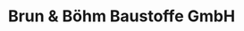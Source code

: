 ---
title: "Brun & Böhm Baustoffe GmbH"
url: /potsdam/brun-und-boehm-baustoffe-gmbh/
shop: Baustoffe
---